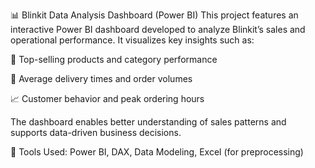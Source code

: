 📊 Blinkit Data Analysis Dashboard (Power BI)
This project features an interactive Power BI dashboard developed to analyze Blinkit’s sales and operational performance. It visualizes key insights such as:

🛒 Top-selling products and category performance

🚚 Average delivery times and order volumes

📈 Customer behavior and peak ordering hours

The dashboard enables better understanding of sales patterns and supports data-driven business decisions.

🔧 Tools Used: Power BI, DAX, Data Modeling, Excel (for preprocessing)
